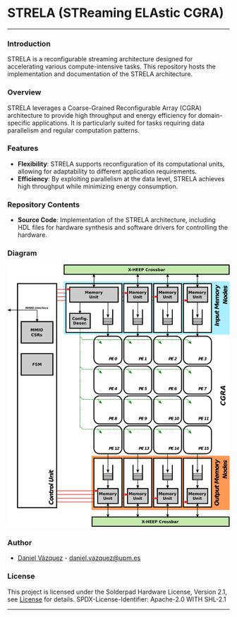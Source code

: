 # STRELA (STReaming ELAstic CGRA)

---

### Introduction
STRELA is a reconfigurable streaming architecture designed for accelerating various compute-intensive tasks. This repository hosts the implementation and documentation of the STRELA architecture.

### Overview
STRELA leverages a Coarse-Grained Reconfigurable Array (CGRA) architecture to provide high throughput and energy efficiency for domain-specific applications. It is particularly suited for tasks requiring data parallelism and regular computation patterns.

### Features
- **Flexibility**: STRELA supports reconfiguration of its computational units, allowing for adaptability to different application requirements.
- **Efficiency**: By exploiting parallelism at the data level, STRELA achieves high throughput while minimizing energy consumption.

### Repository Contents
 - **Source Code**: Implementation of the STRELA architecture, including HDL files for hardware synthesis and software drivers for controlling the hardware.

### Diagram
![STRELA Architecture Diagram](./block_diagrams/cgra_x-heep.png)

### Author
- [Daniel Vázquez](@danivz) - daniel.vazquez@upm.es

### License
This project is licensed under the Solderpad Hardware License, Version 2.1, see [License](./LICENSE.md) for details. SPDX-License-Identifier: Apache-2.0 WITH SHL-2.1

--- 
